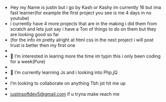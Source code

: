 - Hey my Name is justin but i go by Kash or Kashy im currently 16 but ima fast learner(for example the first project you see is me 4 days in no youtube)
- i currently have 4 more projects that are in the making i did them from scratch and lets just say i have a Ton of things to do on them but they are looking good so far
- (for the info im pretty alright at html css in the next project i will post trust is better then my first one
- 
- 👀 I’m interested in learing more the time im typin this i only been coding for a week(Pure)
- 
- 🌱 I’m currently learning Js and i looking into Php,jQ
- 
-  I’m looking to collaborate on anything Tbh jst hit me up
-  
- justinsoftdev5@gmail.com if u tryna make reach me

<!---
kashakajustin/kashakajustin is a ✨ special ✨ repository because its `README.md` (this file) appears on your GitHub profile.
You can click the Preview link to take a look at your changes.
--->
